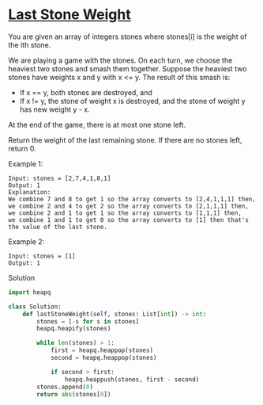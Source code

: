 # [Last Stone Weight](https://leetcode.com/problems/last-stone-weight/)

You are given an array of integers stones where stones[i] is the weight of the ith stone.

We are playing a game with the stones. On each turn, we choose the heaviest two stones and smash them together. Suppose 
the heaviest two stones have weights x and y with x <= y. The result of this smash is:

- If x == y, both stones are destroyed, and
- If x != y, the stone of weight x is destroyed, and the stone of weight y has new weight y - x.

At the end of the game, there is at most one stone left.

Return the weight of the last remaining stone. If there are no stones left, return 0.

Example 1:
```
Input: stones = [2,7,4,1,8,1]
Output: 1
Explanation: 
We combine 7 and 8 to get 1 so the array converts to [2,4,1,1,1] then,
we combine 2 and 4 to get 2 so the array converts to [2,1,1,1] then,
we combine 2 and 1 to get 1 so the array converts to [1,1,1] then,
we combine 1 and 1 to get 0 so the array converts to [1] then that's the value of the last stone.
```
Example 2:
```
Input: stones = [1]
Output: 1
```
Solution
```python
import heapq

class Solution:
    def lastStoneWeight(self, stones: List[int]) -> int:
        stones = [-s for s in stones]
        heapq.heapify(stones)

        while len(stones) > 1:
            first = heapq.heappop(stones)
            second = heapq.heappop(stones)

            if second > first:
                heapq.heappush(stones, first - second)
        stones.append(0)
        return abs(stones[0])
```